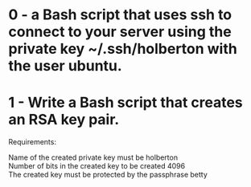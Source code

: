 # 0 - a Bash script that uses ssh to connect to your server using the private key ~/.ssh/holberton with the user ubuntu.
# 1 - Write a Bash script that creates an RSA key pair.

Requirements:

Name of the created private key must be holberton  
Number of bits in the created key to be created 4096  
The created key must be protected by the passphrase betty  